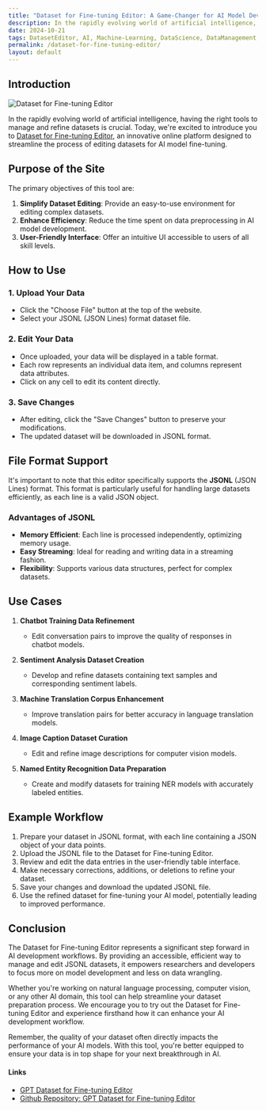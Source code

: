 ```yaml
---
title: "Dataset for Fine-tuning Editor: A Game-Changer for AI Model Development"
description: In the rapidly evolving world of artificial intelligence, having the right tools to manage and refine datasets is crucial. an innovative online platform designed to streamline the process of editing datasets for AI model fine-tuning.
date: 2024-10-21
tags: DatasetEditor, AI, Machine-Learning, DataScience, DataManagement, JSONL, Fine-tuning, Artificial-Intelligence, NLP, DataPreparation, ResearchTools, OpenSource, DataEditing
permalink: /dataset-for-fine-tuning-editor/
layout: default
---
```


## Introduction

<img src="{{site.assets}}{{ page.permalink }}finetuning.jpg" alt="Dataset for Fine-tuning Editor">

In the rapidly evolving world of artificial intelligence, having the right tools to manage and refine datasets is crucial. Today, we're excited to introduce you to [Dataset for Fine-tuning Editor](https://saramjh.github.io/datasetForFinetuningEditor/), an innovative online platform designed to streamline the process of editing datasets for AI model fine-tuning.

## Purpose of the Site

The primary objectives of this tool are:

1. **Simplify Dataset Editing**: Provide an easy-to-use environment for editing complex datasets.
2. **Enhance Efficiency**: Reduce the time spent on data preprocessing in AI model development.
3. **User-Friendly Interface**: Offer an intuitive UI accessible to users of all skill levels.

## How to Use

### 1. Upload Your Data

- Click the "Choose File" button at the top of the website.
- Select your JSONL (JSON Lines) format dataset file.

### 2. Edit Your Data

- Once uploaded, your data will be displayed in a table format.
- Each row represents an individual data item, and columns represent data attributes.
- Click on any cell to edit its content directly.

### 3. Save Changes

- After editing, click the "Save Changes" button to preserve your modifications.
- The updated dataset will be downloaded in JSONL format.

## File Format Support

It's important to note that this editor specifically supports the **JSONL** (JSON Lines) format. This format is particularly useful for handling large datasets efficiently, as each line is a valid JSON object.

### Advantages of JSONL

- **Memory Efficient**: Each line is processed independently, optimizing memory usage.
- **Easy Streaming**: Ideal for reading and writing data in a streaming fashion.
- **Flexibility**: Supports various data structures, perfect for complex datasets.

## Use Cases

1. **Chatbot Training Data Refinement**

   - Edit conversation pairs to improve the quality of responses in chatbot models.

2. **Sentiment Analysis Dataset Creation**

   - Develop and refine datasets containing text samples and corresponding sentiment labels.

3. **Machine Translation Corpus Enhancement**

   - Improve translation pairs for better accuracy in language translation models.

4. **Image Caption Dataset Curation**

   - Edit and refine image descriptions for computer vision models.

5. **Named Entity Recognition Data Preparation**
   - Create and modify datasets for training NER models with accurately labeled entities.

## Example Workflow

1. Prepare your dataset in JSONL format, with each line containing a JSON object of your data points.
2. Upload the JSONL file to the Dataset for Fine-tuning Editor.
3. Review and edit the data entries in the user-friendly table interface.
4. Make necessary corrections, additions, or deletions to refine your dataset.
5. Save your changes and download the updated JSONL file.
6. Use the refined dataset for fine-tuning your AI model, potentially leading to improved performance.

## Conclusion

The Dataset for Fine-tuning Editor represents a significant step forward in AI development workflows. By providing an accessible, efficient way to manage and edit JSONL datasets, it empowers researchers and developers to focus more on model development and less on data wrangling.

Whether you're working on natural language processing, computer vision, or any other AI domain, this tool can help streamline your dataset preparation process. We encourage you to try out the Dataset for Fine-tuning Editor and experience firsthand how it can enhance your AI development workflow.

Remember, the quality of your dataset often directly impacts the performance of your AI models. With this tool, you're better equipped to ensure your data is in top shape for your next breakthrough in AI.

#### Links

- [GPT Dataset for Fine-tuning Editor](https://saramjh.github.io/datasetForFinetuningEditor/)
- [Github Repository: GPT Dataset for Fine-tuning Editor](https://github.com/saramjh/datasetForFinetuningEditor/tree/main)
